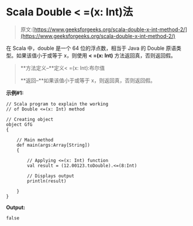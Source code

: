 # Scala Double < =(x: Int)法

> 原文:[https://www.geeksforgeeks.org/scala-double-x-int-method-2/](https://www.geeksforgeeks.org/scala-double-x-int-method-2/)

在 Scala 中，double 是一个 64 位的浮点数，相当于 Java 的 Double 原语类型。如果该值小于或等于 x，则使用 **< =(x: Int)** 方法返回真，否则返回假。

> **方法定义–**定义< =(x: Int):布尔值
> 
> **返回–**如果该值小于或等于 x，则返回真，否则返回假。

**示例#1:**

```
// Scala program to explain the working 
// of Double <=(x: Int) method

// Creating object
object GfG
{ 

    // Main method
    def main(args:Array[String])
    {

        // Applying <=(x: Int) function
        val result = (12.00123.toDouble).<=(8:Int)

        // Displays output
        println(result)

    }
} 
```

**Output:**

```
false

```